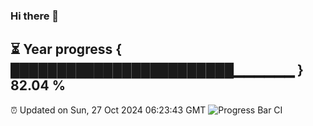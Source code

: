 ### Hi there 👋
⏳ Year progress { ████████████████████████▁▁▁▁▁▁ } 82.04 %
---
⏰ Updated on Sun, 27 Oct 2024 06:23:43 GMT
![Progress Bar CI](https://github.com/liununu/liununu/workflows/Progress%20Bar%20CI/badge.svg)

